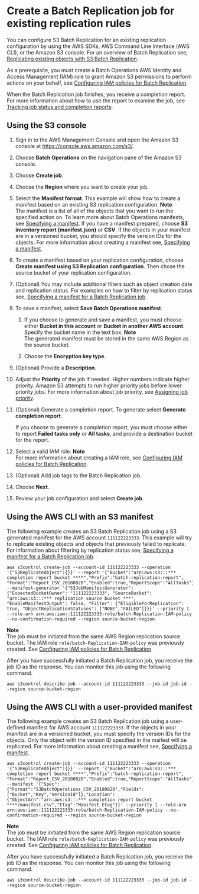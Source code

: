 # Create a Batch Replication job for existing replication rules<a name="s3-batch-replication-existing-config"></a>

You can configure S3 Batch Replication for an existing replication configuration by using the AWS SDKs, AWS Command Line Interface \(AWS CLI\), or the Amazon S3 console\. For an overview of Batch Replication see, [Replicating existing objects with S3 Batch Replication](s3-batch-replication-batch.md)\.

As a prerequisite, you must create a Batch Operations AWS Identity and Access Management \(IAM\) role to grant Amazon S3 permissions to perform actions on your behalf, see [Configuring IAM policies for Batch Replication](s3-batch-replication-policies.md)\.

When the Batch Replication job finishes, you receive a completion report\. For more information about how to use the report to examine the job, see [Tracking job status and completion reports](batch-ops-job-status.md)\.

## Using the S3 console<a name="batch-replication-existing-config-console"></a>

1. Sign in to the AWS Management Console and open the Amazon S3 console at [https://console\.aws\.amazon\.com/s3/](https://console.aws.amazon.com/s3/)\.

1. Choose **Batch Operations** on the navigation pane of the Amazon S3 console\.

1. Choose **Create job**\.

1. Choose the **Region** where you want to create your job\.

1. Select the **Manifest format**\. This example will show how to create a manifest based on an existing S3 replication configuration\. 
**Note**  
The manifest is a list of all of the objects that you want to run the specified action on\. To learn more about Batch Operations manifests, see [Specifying a manifest](batch-ops-create-job.md#specify-batchjob-manifest)\. If you have a manifest prepared, choose **S3 inventory report \(manifest\.json\)** or **CSV**\. If the objects in your manifest are in a versioned bucket, you should specify the version IDs for the objects\. For more information about creating a manifest see, [Specifying a manifest](batch-ops-create-job.md#specify-batchjob-manifest)\.

1. To create a manifest based on your replication configuration, choose **Create manifest using S3 Replication configuration**\. Then chose the source bucket of your replication configuration\.

1. \(Optional\) You may include additional filters such as object creation date and replication status\. For examples on how to filter by replication status see, [Specifying a manifest for a Batch Replication job](s3-batch-replication-batch.md#batch-replication-manifest)\. 

1. To save a manifest, select **Save Batch Operations manifest**\.

   1. If you choose to generate and save a manifest, you must choose either **Bucket in this account** or **Bucket in another AWS account**\. Specify the bucket name in the text box\.
**Note**  
The generated manifest must be stored in the same AWS Region as the source bucket\.

   1. Choose the **Encryption key type**\.

1. \(Optional\) Provide a **Description**\. 

1. Adjust the **Priority** of the job if needed\. Higher numbers indicate higher priority\. Amazon S3 attempts to run higher priority jobs before lower priority jobs\. For more information about job priority, see [Assigning job priority](batch-ops-job-priority.md)\.

1. \(Optional\) Generate a completion report\. To generate select **Generate completion report**\.

   If you choose to generate a completion report, you must choose either to report **Failed tasks only** or **All tasks**, and provide a destination bucket for the report\.

1. Select a valid IAM role\.
**Note**  
For more information about creating a IAM role, see [Configuring IAM policies for Batch Replication](s3-batch-replication-policies.md)\.

1. \(Optional\) Add job tags to the Batch Replication job\.

1. Choose **Next**\.

1. Review your job configuration and select **Create job**\.

## Using the AWS CLI with an S3 manifest<a name="batch-replication-existing-config-cli"></a>

The following example creates an S3 Batch Replication job using a S3 generated manifest for the AWS account `111122223333`\. This example will try to replicate existing objects and objects that previously failed to replicate\. For information about filtering by replication status see, [Specifying a manifest for a Batch Replication job](s3-batch-replication-batch.md#batch-replication-manifest)\.

```
aws s3control create-job --account-id 111122223333 --operation '{"S3ReplicateObject":{}}' --report '{"Bucket":"arn:aws:s3:::*** completion report bucket ****","Prefix":"batch-replication-report", "Format":"Report_CSV_20180820","Enabled":true,"ReportScope":"AllTasks"}' --manifest-generator '{"S3JobManifestGenerator": {"ExpectedBucketOwner": "111122223333", "SourceBucket": "arn:aws:s3:::*** replication source bucket ***", "EnableManifestOutput": false, "Filter": {"EligibleForReplication": true, "ObjectReplicationStatuses": ["NONE","FAILED"]}}}' --priority 1 --role-arn arn:aws:iam::111122223333:role/batch-Replication-IAM-policy --no-confirmation-required --region source-bucket-region
```

**Note**  
The job must be initiated from the same AWS Region replication source bucket\. The IAM role `role/batch-Replication-IAM-policy` was previously created\. See [Configuring IAM policies for Batch Replication](s3-batch-replication-policies.md)\.

After you have successfully initiated a Batch Replication job, you receive the job ID as the response\. You can monitor this job using the following command\.

```
aws s3control describe-job --account-id 111122223333 --job-id job-id --region source-bucket-region
```

## Using the AWS CLI with a user\-provided manifest<a name="batch-replication-existing-config-cli-customer-manifest"></a>

The following example creates an S3 Batch Replication job using a user\-defined manifest for AWS account `111122223333`\. If the objects in your manifest are in a versioned bucket, you must specify the version IDs for the objects\. Only the object with the version ID specified in the maifest will be replicated\. For more information about creating a manifest see, [Specifying a manifest](batch-ops-create-job.md#specify-batchjob-manifest)\.

```
aws s3control create-job --account-id 111122223333 --operation '{"S3ReplicateObject":{}}' --report '{"Bucket":"arn:aws:s3:::*** completion report bucket ****","Prefix":"batch-replication-report", "Format":"Report_CSV_20180820","Enabled":true,"ReportScope":"AllTasks"}' --manifest '{"Spec":{"Format":"S3BatchOperations_CSV_20180820","Fields":["Bucket","Key","VersionId"]},"Location":{"ObjectArn":"arn:aws:s3:::*** completion report bucket ****/manifest.csv","ETag":"Manifest Etag"}}' --priority 1 --role-arn arn:aws:iam::111122223333:role/batch-Replication-IAM-policy --no-confirmation-required --region source-bucket-region
```

**Note**  
The job must be initiated from the same AWS Region replication source bucket\. The IAM role `role/batch-Replication-IAM-policy` was previously created\. See [Configuring IAM policies for Batch Replication](s3-batch-replication-policies.md)\.

After you have successfully initiated a Batch Replication job, you receive the job ID as the response\. You can monitor this job using the following command\.

```
aws s3control describe-job --account-id 111122223333 --job-id job-id --region source-bucket-region
```